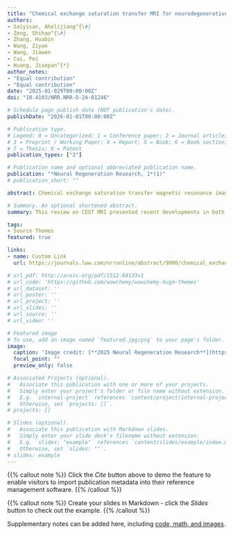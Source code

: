 ```yaml
---
title: "Chemical exchange saturation transfer MRI for neurodegenerative diseases: an update on clinical and preclinical studies"
authors:
- Saiyisan, Ahelijiang^{\#}
- Zeng, Shihao^{\#}
- Zhang, Huabin
- Wang, Ziyan
- Wang, Jiawen
- Cai, Pei
- Huang, Jianpan^{*}
author_notes:
- "Equal contribution"
- "Equal contribution"
date: "2025-01-029T00:00:00Z"
doi: "10.4103/NRR.NRR-D-24-01246"

# Schedule page publish date (NOT publication's date).
publishDate: "2026-01-01T00:00:00Z"

# Publication type.
# Legend: 0 = Uncategorized; 1 = Conference paper; 2 = Journal article;
# 3 = Preprint / Working Paper; 4 = Report; 5 = Book; 6 = Book section;
# 7 = Thesis; 8 = Patent
publication_types: ["2"]

# Publication name and optional abbreviated publication name.
publication: "*Neural Regeneration Research, 1*(1)"
# publication_short: ""

abstract: Chemical exchange saturation transfer magnetic resonance imaging is an advanced imaging technique that enables the detection of compounds at low concentrations with high sensitivity and spatial resolution and has been extensively studied for diagnosing malignancy and stroke. In recent years, the emerging exploration of chemical exchange saturation transfer magnetic resonance imaging for detecting pathological changes in neurodegenerative diseases has opened up new possibilities for early detection and repetitive scans without ionizing radiation. This review serves as an overview of chemical exchange saturation transfer magnetic resonance imaging with detailed information on contrast mechanisms and processing methods and summarizes recent developments in both clinical and preclinical studies of chemical exchange saturation transfer magnetic resonance imaging for Alzheimer's disease, Parkinson's disease, multiple sclerosis, and Huntington's disease. \n A comprehensive literature search was conducted using databases such as PubMed and Google Scholar, focusing on peer-reviewed articles from the past 15 years relevant to clinical and preclinical applications. The findings suggest that chemical exchange saturation transfer magnetic resonance imaging has the potential to detect molecular changes and altered metabolism, which may aid in early diagnosis and assessment of the severity of neurodegenerative diseases. Although promising results have been observed in selected clinical and preclinical trials, further validations are needed to evaluate their clinical value. When combined with other imaging modalities and advanced analytical methods, chemical exchange saturation transfer magnetic resonance imaging shows potential as an in vivo biomarker, enhancing the understanding of neuropathological mechanisms in neurodegenerative diseases.

# Summary. An optional shortened abstract.
summary: This review on CEST MRI presented recent developments in both clinical and preclinical studies for Alzheimer's disease, Parkinson's disease, multiple sclerosis, and Huntington's disease. The findings suggest that chemical exchange saturation transfer magnetic resonance imaging has the potential to detect molecular changes and altered metabolism, which may aid in early diagnosis and assessment of the severity of neurodegenerative diseases.

tags:
- Source Themes
featured: true

links:
- name: Custom Link
  url: https://journals.lww.com/nrronline/abstract/9900/chemical_exchange_saturation_transfer_mri_for.697.aspx

# url_pdf: http://arxiv.org/pdf/1512.04133v1
# url_code: 'https://github.com/wowchemy/wowchemy-hugo-themes'
# url_dataset: ''
# url_poster: ''
# url_project: ''
# url_slides: ''
# url_source: ''
# url_video: ''

# Featured image
# To use, add an image named `featured.jpg/png` to your page's folder. 
image:
  caption: 'Image credit: [**2025 Neural Regeneration Research**](https://journals.lww.com/nrronline/pages/default.aspx)'
  focal_point: ""
  preview_only: false

# Associated Projects (optional).
#   Associate this publication with one or more of your projects.
#   Simply enter your project's folder or file name without extension.
#   E.g. `internal-project` references `content/project/internal-project/index.md`.
#   Otherwise, set `projects: []`.
# projects: []

# Slides (optional).
#   Associate this publication with Markdown slides.
#   Simply enter your slide deck's filename without extension.
#   E.g. `slides: "example"` references `content/slides/example/index.md`.
#   Otherwise, set `slides: ""`.
# slides: example
---
```


{{% callout note %}}
Click the *Cite* button above to demo the feature to enable visitors to import publication metadata into their reference management software.
{{% /callout %}}

{{% callout note %}}
Create your slides in Markdown - click the *Slides* button to check out the example.
{{% /callout %}}

Supplementary notes can be added here, including [code, math, and images](https://wowchemy.com/docs/writing-markdown-latex/).
